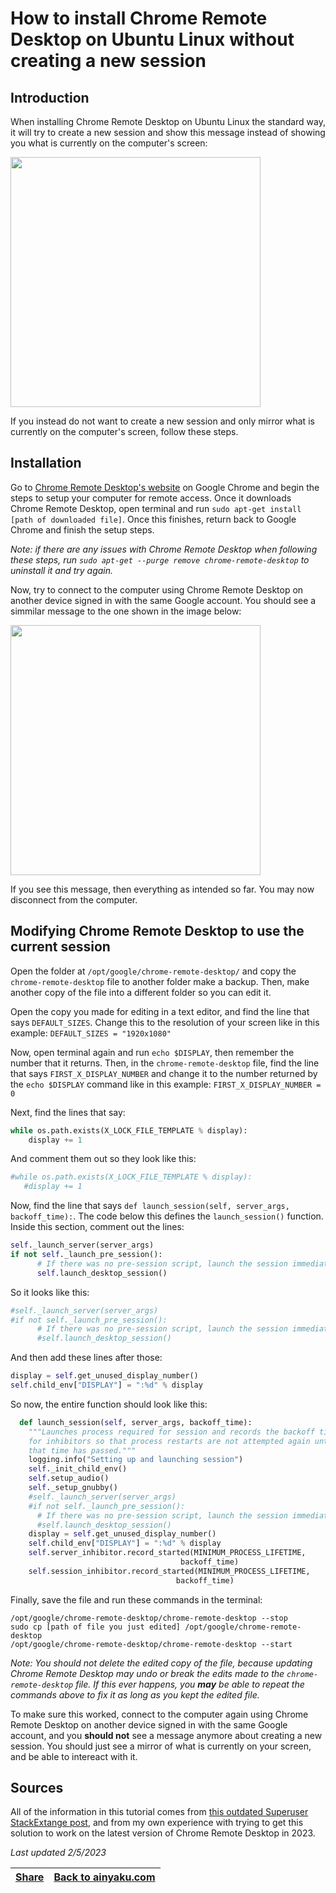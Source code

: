 # How to install Chrome Remote Desktop on Ubuntu Linux without creating a new session

## Introduction

When installing Chrome Remote Desktop on Ubuntu Linux the standard way, it will try to create a new session and show this message instead of showing you what is currently on the computer's screen:

<img width="400" src="https://user-images.githubusercontent.com/87048351/216847379-26bf946e-b132-4bdc-b1b5-82e8f96920f3.jpg">

If you instead do not want to create a new session and only mirror what is currently on the computer's screen, follow these steps.

## Installation

Go to [Chrome Remote Desktop's website](https://remotedesktop.google.com/access/) on Google Chrome and begin the steps to setup your computer for remote access. Once it downloads Chrome Remote Desktop, open terminal and run `sudo apt-get install [path of downloaded file]`. Once this finishes, return back to Google Chrome and finish the setup steps.

_Note: if there are any issues with Chrome Remote Desktop when following these steps, run `sudo apt-get --purge remove chrome-remote-desktop` to uninstall it and try again._

Now, try to connect to the computer using Chrome Remote Desktop on another device signed in with the same Google account. You should see a simmilar message to the one shown in the image below:

<img width="400" src="https://user-images.githubusercontent.com/87048351/216847379-26bf946e-b132-4bdc-b1b5-82e8f96920f3.jpg">

If you see this message, then everything as intended so far. You may now disconnect from the computer.

## Modifying Chrome Remote Desktop to use the current session

Open the folder at `/opt/google/chrome-remote-desktop/` and copy the `chrome-remote-desktop` file to another folder make a backup. Then, make another copy of the file into a different folder so you can edit it.

Open the copy you made for editing in a text editor, and find the line that says `DEFAULT_SIZES`. Change this to the resolution of your screen like in this example: `DEFAULT_SIZES = "1920x1080"`

Now, open terminal again and run `echo $DISPLAY`, then remember the number that it returns. Then, in the `chrome-remote-desktop` file, find the line that says `FIRST_X_DISPLAY_NUMBER` and change it to the number returned by the `echo $DISPLAY` command like in this example: `FIRST_X_DISPLAY_NUMBER = 0`

Next, find the lines that say:
```python
while os.path.exists(X_LOCK_FILE_TEMPLATE % display):
    display += 1
```
And comment them out so they look like this:
```python
#while os.path.exists(X_LOCK_FILE_TEMPLATE % display):
   #display += 1
```

Now, find the line that says `def launch_session(self, server_args, backoff_time):`. The code below this defines the `launch_session()` function. Inside this section, comment out the lines:
```python
self._launch_server(server_args)
if not self._launch_pre_session():
      # If there was no pre-session script, launch the session immediately.
      self.launch_desktop_session()
```
So it looks like this:
```python
#self._launch_server(server_args)
#if not self._launch_pre_session():
      # If there was no pre-session script, launch the session immediately.
      #self.launch_desktop_session()
```
And then add these lines after those:
```python
display = self.get_unused_display_number()
self.child_env["DISPLAY"] = ":%d" % display
```
So now, the entire function should look like this:
```python
  def launch_session(self, server_args, backoff_time):
    """Launches process required for session and records the backoff time
    for inhibitors so that process restarts are not attempted again until
    that time has passed."""
    logging.info("Setting up and launching session")
    self._init_child_env()
    self.setup_audio()
    self._setup_gnubby()
    #self._launch_server(server_args)
    #if not self._launch_pre_session():
      # If there was no pre-session script, launch the session immediately.
      #self.launch_desktop_session()
    display = self.get_unused_display_number()
    self.child_env["DISPLAY"] = ":%d" % display
    self.server_inhibitor.record_started(MINIMUM_PROCESS_LIFETIME,
                                      backoff_time)
    self.session_inhibitor.record_started(MINIMUM_PROCESS_LIFETIME,
                                     backoff_time)   
```

Finally, save the file and run these commands in the terminal:
```
/opt/google/chrome-remote-desktop/chrome-remote-desktop --stop
sudo cp [path of file you just edited] /opt/google/chrome-remote-desktop
/opt/google/chrome-remote-desktop/chrome-remote-desktop --start
```
_Note: You should not delete the edited copy of the file, because updating Chrome Remote Desktop may undo or break the edits made to the `chrome-remote-desktop` file. If this ever happens, you **may** be able to repeat the commands above to fix it as long as you kept the edited file._

To make sure this worked, connect to the computer again using Chrome Remote Desktop on another device signed in with the same Google account, and you **should not** see a message anymore about creating a new session. You should just see a mirror of what is currently on your screen, and be able to intereact with it.

## Sources

All of the information in this tutorial comes from [this outdated Superuser StackExtange post](https://superuser.com/questions/778028/configuring-chrome-remote-desktop-with-ubuntu-gnome-14-04/850359#850359), and from my own experience with trying to get this solution to work on the latest version of Chrome Remote Desktop in 2023.

_Last updated 2/5/2023_

| [Share](https://ainyaku.com/share-crd-linux-article.html)         | [Back to ainyaku.com](https://ainyaku.com/)
|---------------|--------------------|
